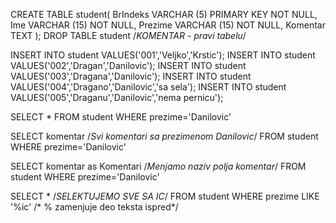 CREATE TABLE student(
BrIndeks VARCHAR (5) PRIMARY KEY NOT NULL,
Ime  VARCHAR (15) NOT NULL,
Prezime  VARCHAR (15) NOT NULL,
Komentar  TEXT
);
DROP TABLE student	/*KOMENTAR - pravi tabelu*/

INSERT INTO student VALUES('001','Veljko','Krstic');
INSERT INTO student VALUES('002','Dragan','Danilovic');
INSERT INTO student VALUES('003','Dragana','Danilovic');
INSERT INTO student VALUES('004','Dragano','Danilovic','sa sela');
INSERT INTO student VALUES('005','Draganu','Danilovic','nema pernicu');

SELECT *
FROM student
WHERE prezime='Danilovic'

SELECT komentar  			/*Svi komentari sa prezimenom Danilovic*/
FROM student
WHERE prezime='Danilovic'

SELECT komentar as Komentari 			/*Menjamo naziv polja komentar*/
FROM student
WHERE prezime='Danilovic'

SELECT * 							/*SELEKTUJEMO SVE SA IC*/
FROM student
WHERE prezime LIKE '%ic'			/* % zamenjuje deo teksta ispred*/

